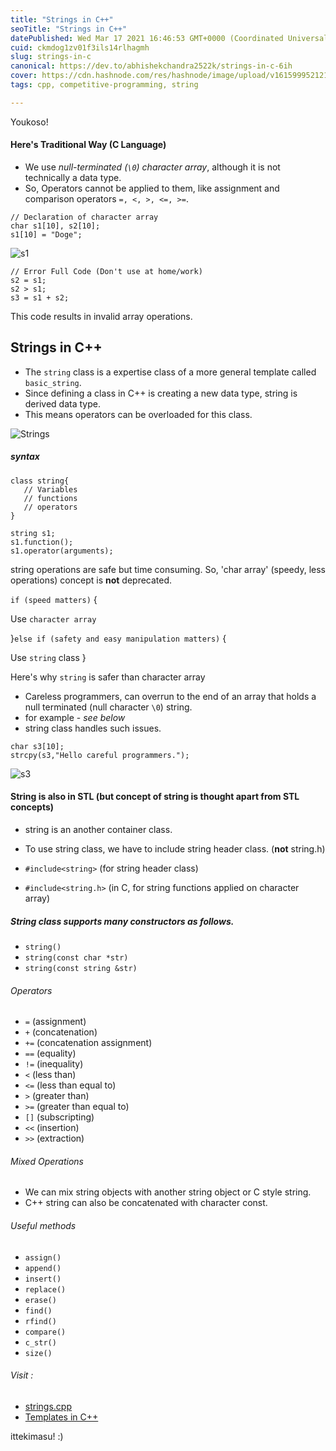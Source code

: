 ```yaml
---
title: "Strings in C++"
seoTitle: "Strings in C++"
datePublished: Wed Mar 17 2021 16:46:53 GMT+0000 (Coordinated Universal Time)
cuid: ckmdog1zv01f3ils14rlhagmh
slug: strings-in-c
canonical: https://dev.to/abhishekchandra2522k/strings-in-c-6ih
cover: https://cdn.hashnode.com/res/hashnode/image/upload/v1615999521218/4anIzGsyf.png
tags: cpp, competitive-programming, string

---
```


Youkoso!

#### Here's Traditional Way (C Language)
 - We use _null-terminated (`\0`) character array_, although it is not technically a data type.
 - So, Operators cannot be applied to them, like assignment and comparison operators `=, <, >, <=, >=`.

```
// Declaration of character array
char s1[10], s2[10];
s1[10] = "Doge";
```
![s1](https://dev-to-uploads.s3.amazonaws.com/uploads/articles/s0c1rardwthip8zkxs54.png)

```
// Error Full Code (Don't use at home/work)
s2 = s1;
s2 > s1;
s3 = s1 + s2;
```
This code results in invalid array operations.

## Strings in C++
 - The `string` class is a expertise class of a more general template called `basic_string`.
 - Since defining a class in C++ is creating a new data type, string is derived data type.
 - This means operators can be overloaded for this class.

![Strings](https://dev-to-uploads.s3.amazonaws.com/uploads/articles/efzcbao3d9cmc36wb73h.png)

##### syntax
```
class string{
   // Variables
   // functions
   // operators
}

string s1;
s1.function();
s1.operator(arguments);
```

string operations are safe but time consuming. So, 'char array' (speedy, less operations) concept is **not** deprecated.

`if (speed matters)` {

 Use `character array`

}`else if (safety and easy manipulation matters)` {

 Use `string` class
}

Here's why `string` is safer than character array

 - Careless programmers, can overrun to the end of 
an array that holds a null terminated (null character `\0`) string.
 - for example - *see below*
 - string class handles such issues.

```
char s3[10];
strcpy(s3,"Hello careful programmers.");
```
![s3](https://dev-to-uploads.s3.amazonaws.com/uploads/articles/1733oy61mimje3naf4ft.png)

#### String is also in STL (but concept of string is thought apart from STL concepts)
 - string is an another container class.
 - To use string class, we have to include string header class. (**not** string.h)

  - `#include<string>` (for string header class)
  - `#include<string.h>` (in C, for string functions applied on character array)

##### String class supports many constructors as follows.
 - `string()`
 - `string(const char *str)`
 - `string(const string &str)`

###### Operators
 - `=` (assignment)
 - `+` (concatenation)
 - `+=` (concatenation assignment)
 - `==` (equality)
 - `!=` (inequality)
 - `<` (less than)
 - `<=` (less than equal to)
 - `>` (greater than)
 - `>=` (greater than equal to)
 - `[]` (subscripting)
 - `<<` (insertion)
 - `>>` (extraction)

###### Mixed Operations
 - We can mix string objects with another string object or C style string.
 - C++ string can also be concatenated with character const.

###### Useful methods
 - `assign()`
 - `append()`
 - `insert()`
 - `replace()`
 - `erase()`
 - `find()`
 - `rfind()`
 - `compare()`
 - `c_str()`
 - `size()`

###### Visit : 
 - [strings.cpp](https://github.com/abhishekchandra2522k/CPPrograms/blob/master/strings.cpp)
 - [Templates in C++](https://abhishekchandra.hashnode.dev/templates-in-cpp)

ittekimasu! :)